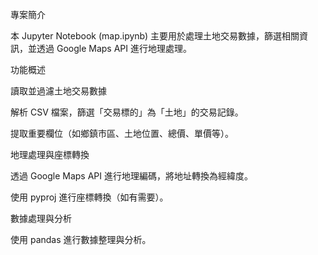 專案簡介

本 Jupyter Notebook (map.ipynb) 主要用於處理土地交易數據，篩選相關資訊，並透過 Google Maps API 進行地理處理。

功能概述

讀取並過濾土地交易數據

解析 CSV 檔案，篩選「交易標的」為「土地」的交易記錄。

提取重要欄位（如鄉鎮市區、土地位置、總價、單價等）。

地理處理與座標轉換

透過 Google Maps API 進行地理編碼，將地址轉換為經緯度。

使用 pyproj 進行座標轉換（如有需要）。

數據處理與分析

使用 pandas 進行數據整理與分析。
